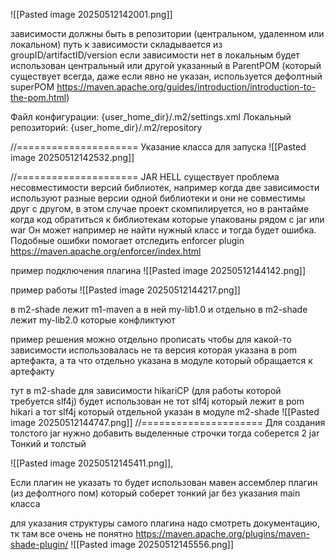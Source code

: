 ![[Pasted image 20250512142001.png]]

зависимости должны быть в репозитории (центральном, удаленном или локальном)
путь к зависимости складывается из groupID/artifactID/version
если зависимости нет в локальным будет использован центральный или другой указанный в ParentPOM (который существует всегда, даже если явно не указан, используется дефолтный superPOM https://maven.apache.org/guides/introduction/introduction-to-the-pom.html)

Файл конфигурации: {user_home_dir}/.m2/settings.xml 
Локальный репозиторий: {user_home_dir}/.m2/repository



//=====================
Указание класса для запуска 
![[Pasted image 20250512142532.png]]

//=====================
JAR HELL
существует проблема несовместимости версий библиотек, например когда две зависимости используют разные версии одной библиотеки и они не совместимы друг с другом, в этом случае проект скомпилируется, но в рантайме когда код обратиться к библиотекам которые упакованы рядом с jar или war Он может например не найти нужный класс и тогда будет ошибка.
Подобные ошибки помогает отследить enforcer plugin
https://maven.apache.org/enforcer/index.html

пример подключения плагина
![[Pasted image 20250512144142.png]]


пример работы 
![[Pasted image 20250512144217.png]]

в m2-shade лежит m1-maven а в ней my-lib1.0
и отдельно в m2-shade лежит my-lib2.0 
которые конфликтуют 

пример решения 
можно отдельно прописать чтобы для какой-то зависимости использовалась не та версия которая указана в pom артефакта, а та что отдельно указана в модуле который обращается к артефакту

тут в m2-shade для зависимости hikariCP (для работы которой требуется slf4j) будет использован не тот slf4j который лежит в pom hikari а тот slf4j который отдельной указан в модуле m2-shade
![[Pasted image 20250512144747.png]]
//=====================
Для создания толстого jar нужно добавить выделенные строчки 
тогда соберется 2 jar Тонкий и толстый

![[Pasted image 20250512145411.png]],


Если плагин не указать то будет использован мавен ассемблер плагин (из дефолтного пом) который соберет тонкий jar без указания main класса 

для указания структуры самого плагина надо смотреть документацию, тк там все очень не понятно
https://maven.apache.org/plugins/maven-shade-plugin/
![[Pasted image 20250512145556.png]]